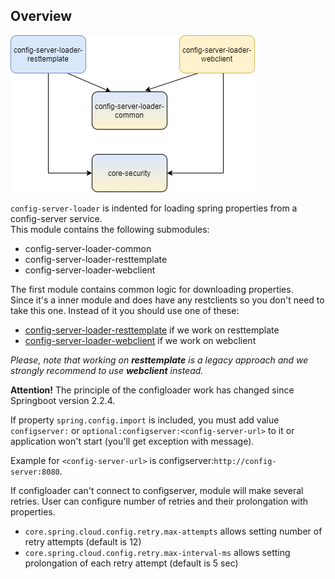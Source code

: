 Overview
--------

![logo](./common%20diagram.png)

`config-server-loader` is indented for loading spring properties from a config-server service.  
This module contains the following submodules:
* config-server-loader-common
* config-server-loader-resttemplate
* config-server-loader-webclient

The first module contains common logic for downloading properties.  
Since it's a inner module and does have any restclients so you don't need to take this one. Instead of it you should use one of these:

* [config-server-loader-resttemplate](./config-server-loader-resttemplate/README.md) if we work on resttemplate  
* [config-server-loader-webclient](./config-server-loader-webclient/README.md) if we work on webclient

_Please, note that working on **resttemplate** is a legacy approach and we strongly recommend to use **webclient** instead._
 
**Attention!** The principle of the configloader work has changed since Springboot version 2.2.4. 

If property `spring.config.import` is included, you must add value `configserver:` or `optional:configserver:<config-server-url>`
to it or application won't start (you'll get exception with message).

Example for `<config-server-url>` is configserver:`http://config-server:8080`.

If configloader can't connect to configserver, module will make several retries. User can configure number of retries and 
their prolongation with properties.

* `core.spring.cloud.config.retry.max-attempts` allows setting number of retry attempts (default is 12)
* `core.spring.cloud.config.retry.max-interval-ms` allows setting prolongation of each retry attempt (default is 5 sec)